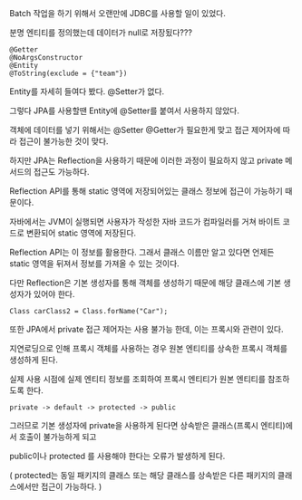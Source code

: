 

Batch 작업을 하기 위해서 오랜만에 JDBC를 사용할 일이 있었다.

분명 엔티티를 정의했는데 데이터가 null로 저장됬다???

```
@Getter
@NoArgsConstructor
@Entity
@ToString(exclude = {"team"})
```

Entity를 자세히 들여다 봤다. @Setter가 없다.

그렇다 JPA를 사용할땐 Entity에 @Setter를 붙여서 사용하지 않았다.

객체에 데이터를 넣기 위해서는 @Setter @Getter가 필요한게 맞고 접근 제어자에 따라 접근이 불가능한 것이 맞다.

하지만 JPA는 Reflection을 사용하기 때문에 이러한 과정이 필요하지 않고 private 메서드의 접근도 가능하다.

Reflection API를 통해 static 영역에 저장되어있는 클래스 정보에 접근이 가능하기 때문이다.

자바에서는 JVM이 실행되면 사용자가 작성한 자바 코드가 컴파일러를 거쳐 바이트 코드로 변환되어 static 영역에 저장된다. 

Reflection API는 이 정보를 활용한다. 그래서 클래스 이름만 알고 있다면 언제든 static 영역을 뒤져서 정보를 가져올 수 있는 것이다.

다만 Reflection은 기본 생성자를 통해 객체를 생성하기 때문에 해당 클래스에 기본 생성자가 있어야 한다.

```
Class carClass2 = Class.forName("Car");
```

또한 JPA에서 private 접근 제어자는 사용 불가능 한데, 이는 프록시와 관련이 있다.

지연로딩으로 인해 프록시 객체를 사용하는 경우 원본 엔티티를 상속한 프록시 객체를 생성하게 된다.

실제 사용 시점에 실제 엔티티 정보를 조회하여 프록시 엔티티가 원본 엔티티를 참조하도록 한다.

```
private -> default -> protected -> public
```

그러므로 기본 생성자에 private을 사용하게 된다면 상속받은 클래스(프록시 엔티티)에서 호출이 불가능하게 되고

public이나 protected 를 사용해야 한다는 오류가 발생하게 된다.

( protected는 동일 패키지의 클래스 또는 해당 클래스를 상속받은 다른 패키지의 클래스에서만 접근이 가능하다. )

 


